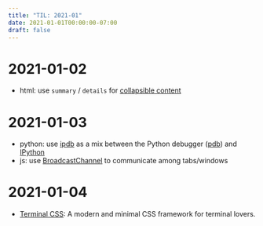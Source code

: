 ```yaml
---
title: "TIL: 2021-01"
date: 2021-01-01T00:00:00-07:00
draft: false
---
```



# 2021-01-02
  - html: use `summary` / `details` for [collapsible content](https://css-tricks.com/quick-reminder-that-details-summary-is-the-easiest-way-ever-to-make-an-accordion/)

# 2021-01-03
  - python: use [ipdb](https://github.com/gotcha/ipdb) as a mix between the Python debugger ([pdb](https://docs.python.org/3/library/pdb.html)) and [IPython](https://ipython.org/)
  - js: use [BroadcastChannel](https://developer.mozilla.org/en-US/docs/Web/API/Broadcast_Channel_API) to communicate among tabs/windows

# 2021-01-04
  - [Terminal CSS](https://terminalcss.xyz/): A modern and minimal CSS framework for terminal lovers. 
